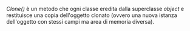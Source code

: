 *Clone()* è un metodo che ogni classe eredita dalla superclasse *object* e restituisce una copia dell'oggetto clonato (ovvero una nuova istanza dell'oggetto con stessi campi ma area di memoria diversa).